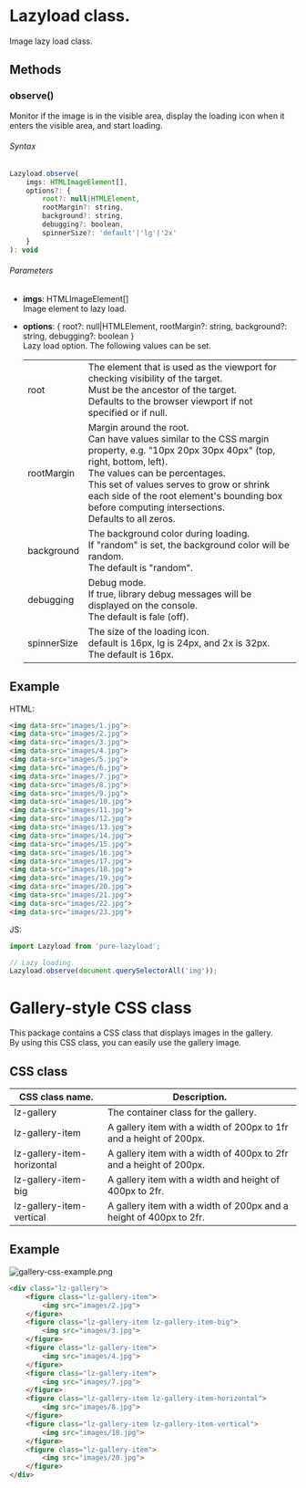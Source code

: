 # Lazyload class.

Image lazy load class.

## Methods

### observe()

Monitor if the image is in the visible area, display the loading icon when it enters the visible area, and start loading.

###### Syntax
```js
Lazyload.observe(
    imgs: HTMLImageElement[],
    options?: {
        root?: null|HTMLElement,
        rootMargin?: string,
        background?: string,
        debugging?: boolean,
        spinnerSize?: 'default'|'lg'|'2x'
    }
): void
```

###### Parameters
- __imgs__: HTMLImageElement[]  
    Image element to lazy load.

- __options__: { root?: null|HTMLElement, rootMargin?: string, background?: string, debugging?: boolean }  
    Lazy load option. The following values can be set.  
    <table>
        <tr>
            <td>root</td>
            <td>The element that is used as the viewport for checking visibility of the target.<br>Must be the ancestor of the target.<br>Defaults to the browser viewport if not specified or if null.</td>
        </tr>
        <tr>
            <td>rootMargin</td>
            <td>Margin around the root.<br>Can have values similar to the CSS margin property, e.g. "10px 20px 30px 40px" (top, right, bottom, left).<br>The values can be percentages.<br>This set of values serves to grow or shrink each side of the root element's bounding box before computing intersections.<br>Defaults to all zeros.</td>
        </tr>
        <tr>
            <td>background</td>
            <td>The background color during loading.<br>If "random" is set, the background color will be random.<br>The default is "random".</td>
        </tr>
        <tr>
            <td>debugging</td>
            <td>Debug mode.<br>If true, library debug messages will be displayed on the console.<br>The default is fale (off).</td>
        </tr>
        <tr>
            <td>spinnerSize</td>
            <td>The size of the loading icon.<br>default is 16px, lg is 24px, and 2x is 32px.<br>The default is 16px.</td>
        </tr>
    </table>

## Example

HTML:  

```html
<img data-src="images/1.jpg">
<img data-src="images/2.jpg">
<img data-src="images/3.jpg">
<img data-src="images/4.jpg">
<img data-src="images/5.jpg">
<img data-src="images/6.jpg">
<img data-src="images/7.jpg">
<img data-src="images/8.jpg">
<img data-src="images/9.jpg">
<img data-src="images/10.jpg">
<img data-src="images/11.jpg">
<img data-src="images/12.jpg">
<img data-src="images/13.jpg">
<img data-src="images/14.jpg">
<img data-src="images/15.jpg">
<img data-src="images/16.jpg">
<img data-src="images/17.jpg">
<img data-src="images/18.jpg">
<img data-src="images/19.jpg">
<img data-src="images/20.jpg">
<img data-src="images/21.jpg">
<img data-src="images/22.jpg">
<img data-src="images/23.jpg">
```

JS:  
```js
import Lazyload from 'pure-lazyload';

// Lazy loading.
Lazyload.observe(document.querySelectorAll('img'));
````

# Gallery-style CSS class

This package contains a CSS class that displays images in the gallery.  
By using this CSS class, you can easily use the gallery image.  

## CSS class

<table>
    <thead>
        <tr>
            <th>CSS class name.</th>
            <th>Description.</th>
        </tr>
    </thead>
    <tbody>
        <tr>
            <td>lz-gallery</td>
            <td>The container class for the gallery.</td>
        </tr>
        <tr>
            <td>lz-gallery-item</td>
            <td>A gallery item with a width of 200px to 1fr and a height of 200px.</td>
        </tr>
        <tr>
            <td>lz-gallery-item-horizontal</td>
            <td>A gallery item with a width of 400px to 2fr and a height of 200px.</td>
        </tr>
        <tr>
            <td>lz-gallery-item-big</td>
            <td>A gallery item with a width and height of 400px to 2fr.</td>
        </tr>
        <tr>
            <td>lz-gallery-item-vertical</td>
            <td>A gallery item with a width of 200px and a height of 400px to 2fr.</td>
        </tr>
    </tbody>
</table>

## Example

![gallery-css-example.png](https://raw.githubusercontent.com/takuya-motoshima/pure-lazyload/master/screencap/gallery-css-example.png)

```html
<div class="lz-gallery">
    <figure class="lz-gallery-item">
        <img src="images/2.jpg">
    </figure>
    <figure class="lz-gallery-item lz-gallery-item-big">
        <img src="images/3.jpg">
    </figure>
    <figure class="lz-gallery-item">
        <img src="images/4.jpg">
    </figure>
    <figure class="lz-gallery-item">
        <img src="images/7.jpg">
    </figure>
    <figure class="lz-gallery-item lz-gallery-item-horizontal">
        <img src="images/8.jpg">
    </figure>
    <figure class="lz-gallery-item lz-gallery-item-vertical">
        <img src="images/18.jpg">
    </figure>
    <figure class="lz-gallery-item">
        <img src="images/20.jpg">
    </figure>
</div>
```
